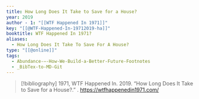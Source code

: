 ```yaml
---
title: How Long Does It Take to Save for a House?
year: 2019
author - 1: "[[WTF Happened In 1971]]"
key: "[[@WTF-Happened-In-19712019-ha]]"
booktitle: WTF Happened In 1971?
aliases:
  - How Long Does It Take To Save For A House?
type: "[[@online]]"
tags:
  - Abundance-–-How-We-Build-a-Better-Future-Footnotes
  - _BibTex-to-MD-Git
---
```


> [!bibliography]
> 1971, WTF Happened In. 2019. “How Long Does It Take to Save for a House?.” . https://wtfhappenedin1971.com/